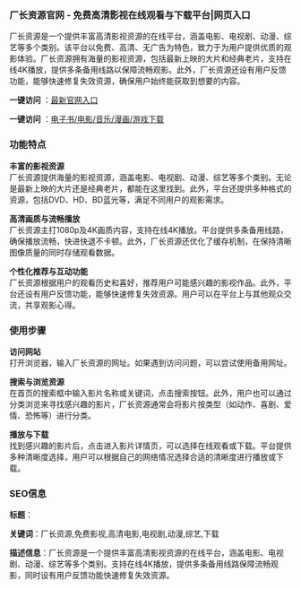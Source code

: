 <h3><strong>厂长资源官网 - 免费高清影视在线观看与下载平台|网页入口</strong></h3>
<p>厂长资源是一个提供丰富高清影视资源的在线平台，涵盖电影、电视剧、动漫、综艺等多个类别。该平台以免费、高清、无广告为特色，致力于为用户提供优质的观影体验。厂长资源拥有海量的影视资源，包括最新上映的大片和经典老片，支持在线4K播放，提供多条备用线路以保障流畅观影。此外，厂长资源还设有用户反馈功能，能够快速修复失效资源，确保用户始终能获取到想要的内容。</p>
<p><strong>一键访问</strong> ：<a href="https://changzhangziyuan.wwwnav.com/" target="_blank">最新官网入口</a></p>
<p><strong>一键访问</strong> ：<a href="https://wangpanziyuan.pages.dev/" target="_blank">电子书/电影/音乐/漫画/游戏下载</a></p>

<h3><strong>功能特点</strong></h3>
<p><strong>丰富的影视资源</strong><br>厂长资源提供海量的影视资源，涵盖电影、电视剧、动漫、综艺等多个类别。无论是最新上映的大片还是经典老片，都能在这里找到。此外，平台还提供多种格式的资源，包括DVD、HD、BD蓝光等，满足不同用户的观影需求。</p>
<p><strong>高清画质与流畅播放</strong><br>厂长资源主打1080p及4K画质内容，支持在线4K播放。平台提供多条备用线路，确保播放流畅，快进快退不卡顿。此外，厂长资源还优化了缓存机制，在保持清晰图像质量的同时存储观看数据。</p>
<p><strong>个性化推荐与互动功能</strong><br>厂长资源根据用户的观看历史和喜好，推荐用户可能感兴趣的影视作品。此外，平台还设有用户反馈功能，能够快速修复失效资源。用户可以在平台上与其他观众交流，共享观影心得。</p>
<h3><strong>使用步骤</strong></h3>
<p><strong>访问网站</strong><br>打开浏览器，输入厂长资源的网址。如果遇到访问问题，可以尝试使用备用网址。</p>
<p><strong>搜索与浏览资源</strong><br>在首页的搜索框中输入影片名称或关键词，点击搜索按钮。此外，用户也可以通过分类浏览来寻找感兴趣的影片，厂长资源通常会将影片按类型（如动作、喜剧、爱情、恐怖等）进行分类。</p>
<p><strong>播放与下载</strong><br>找到感兴趣的影片后，点击进入影片详情页，可以选择在线观看或下载。平台提供多种清晰度选择，用户可以根据自己的网络情况选择合适的清晰度进行播放或下载。</p>
<h3><strong>SEO信息</strong></h3>
<p><strong>标题</strong>：</p>
<p><strong>关键词</strong>：厂长资源,免费影视,高清电影,电视剧,动漫,综艺,下载</p>
<p><strong>描述信息</strong>：厂长资源是一个提供丰富高清影视资源的在线平台，涵盖电影、电视剧、动漫、综艺等多个类别。支持在线4K播放，提供多条备用线路保障流畅观影，同时设有用户反馈功能快速修复失效资源。</p>
